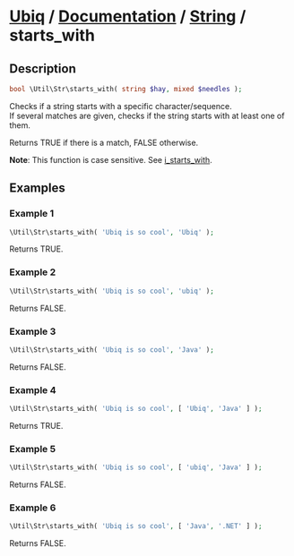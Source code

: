 [Ubiq](https://github.com/Pixel418/Ubiq#readme) / [Documentation](../index.md#readme) / [String](../index.md#string) / starts_with
======


Description
-------- 

```php
bool \Util\Str\starts_with( string $hay, mixed $needles );
```

Checks if a string starts with a specific character/sequence. <br>
If several matches are given, checks if the string starts with at least one of them.

Returns TRUE if there is a match, FALSE otherwise.

**Note**: This function is case sensitive. See [i_starts_with](./i_starts_with.md#readme).



Examples
--------

### Example 1

```php
\Util\Str\starts_with( 'Ubiq is so cool', 'Ubiq' );
```
Returns TRUE.

### Example 2

```php
\Util\Str\starts_with( 'Ubiq is so cool', 'ubiq' );
```
Returns FALSE.

### Example 3

```php
\Util\Str\starts_with( 'Ubiq is so cool', 'Java' );
```
Returns FALSE.

### Example 4

```php
\Util\Str\starts_with( 'Ubiq is so cool', [ 'Ubiq', 'Java' ] );
```
Returns TRUE.

### Example 5

```php
\Util\Str\starts_with( 'Ubiq is so cool', [ 'ubiq', 'Java' ] );
```
Returns FALSE.

### Example 6

```php
\Util\Str\starts_with( 'Ubiq is so cool', [ 'Java', '.NET' ] );
```
Returns FALSE.
